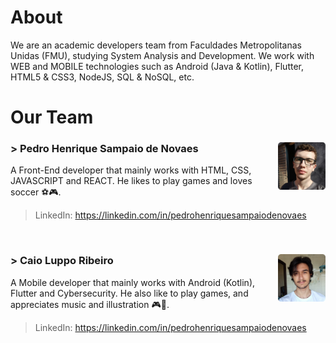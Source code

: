 # About

We are an academic developers team from Faculdades Metropolitanas Unidas (FMU), studying System Analysis and Development. We work with WEB and MOBILE technologies such as Android (Java & Kotlin), Flutter, HTML5 & CSS3, NodeJS, SQL & NoSQL, etc.

# Our Team

### > Pedro Henrique Sampaio de Novaes <img src="https://github.com/AraraDevs/.github/blob/main/profile/pedro.png" style="width: 15%;" align="right">
A Front-End developer that mainly works with HTML, CSS, JAVASCRIPT and REACT. He likes to play games and loves soccer ⚽🎮.
> LinkedIn: https://linkedin.com/in/pedrohenriquesampaiodenovaes

<br>

### > Caio Luppo Ribeiro <img src="https://github.com/AraraDevs/.github/blob/main/profile/caio.png" style="width: 15%;" align="right">
A Mobile developer that mainly works with Android (Kotlin), Flutter and Cybersecurity. He also like to play games, and appreciates music and illustration 🎮🎨.
> LinkedIn: https://linkedin.com/in/pedrohenriquesampaiodenovaes
